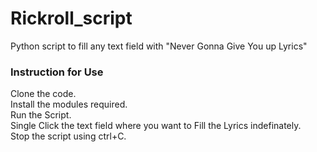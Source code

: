# Rickroll_script
Python script to fill any text field with "Never Gonna Give You up Lyrics"

### Instruction for Use

Clone the code.
<br />Install the modules required.
<br />Run the Script.
<br />Single Click the text field where you want to Fill the Lyrics indefinately.
<br />Stop the script using ctrl+C.
